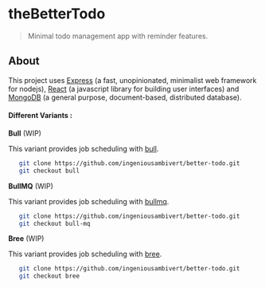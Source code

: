# theBetterTodo

> Minimal todo management app with reminder features.

## About

This project uses [Express](https://expressjs.com/) (a fast, unopinionated, minimalist web framework for nodejs), [React](https://reactjs.org) (a javascript library for building user interfaces) and [MongoDB](https://www.mongodb.com/) (a general purpose, document-based, distributed database). 



#### Different Variants : 


 **Bull** (WIP)

 This variant provides job scheduling with [bull](https://optimalbits.github.io/bull/).
 ```bash
    git clone https://github.com/ingeniousambivert/better-todo.git
    git checkout bull
  ```

 **BullMQ** (WIP)

 This variant provides job scheduling with [bullmq](https://docs.bullmq.io/).
 ```bash
    git clone https://github.com/ingeniousambivert/better-todo.git
    git checkout bull-mq
  ```

 **Bree** (WIP)

This variant provides job scheduling with [bree](https://jobscheduler.net/#/).
 ```bash
    git clone https://github.com/ingeniousambivert/better-todo.git
    git checkout bree
  ```
